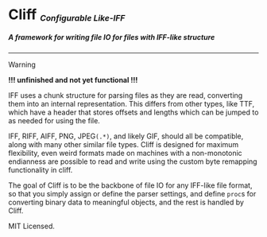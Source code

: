 # Cliff <sub><sup><sub>*Configurable Like-IFF*</sub></sup></sub>
##### A framework for writing file IO for files with IFF-like structure

---
> [!WARNING] 
> **!!! unfinished and not yet functional !!!**

IFF uses a chunk structure for parsing files as they are read, converting them into an internal representation. This differs from other types, like TTF, which have a header that stores offsets and lengths which can be jumped to as needed for using the file.

IFF, RIFF, AIFF, PNG, JPEG`(.*)`, and likely GIF, should all be compatible, along with many other similar file types. Cliff is designed for maximum flexibility, even weird formats made on machines with a non-monotonic endianness are possible to read and write using the custom byte remapping functionality in cliff.

The goal of Cliff is to be the backbone of file IO for any IFF-like file format, so that you simply assign or define the parser settings, and define `proc`s for converting binary data to meaningful objects, and the rest is handled by Cliff.

MIT Licensed.

